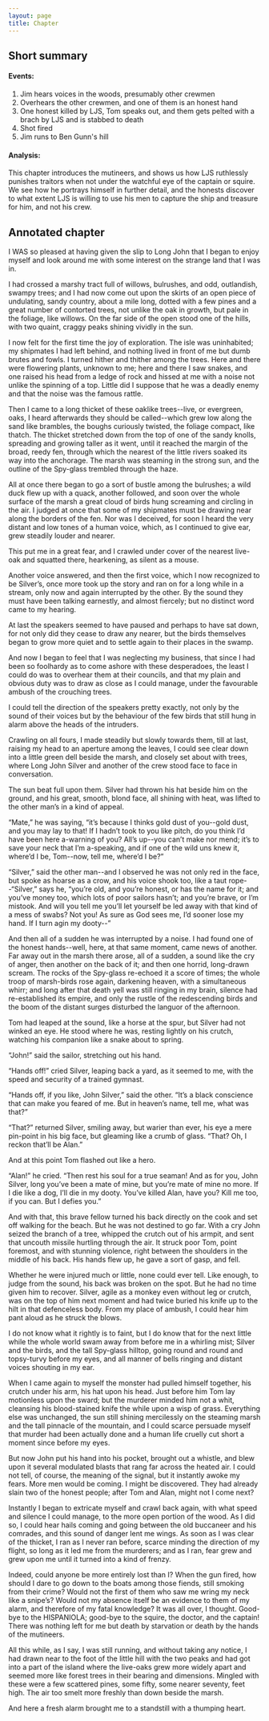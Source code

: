```yaml
---
layout: page
title: Chapter
---
```

## Short summary  
#### Events:  
1. Jim hears voices in the woods, presumably other crewmen
2. Overhears the other crewmen, and one of them is an honest hand
3. One honest killed by LJS, Tom speaks out, and them gets pelted with a brach by LJS and is stabbed to death
4. Shot fired
5. Jim runs to Ben Gunn's hill

#### Analysis:  
This chapter introduces the mutineers, and shows us how LJS ruthlessly punishes traitors when not under the watchful eye of the captain or squire. We see how he portrays himself in further detail, and the honests discover to what extent LJS is willing to use his men to capture the ship and treasure for him, and not his crew.

## Annotated chapter  
I WAS so pleased at having given the slip to Long John that I began to
enjoy myself and look around me with some interest on the strange land
that I was in.

I had crossed a marshy tract full of willows, bulrushes, and odd,
outlandish, swampy trees; and I had now come out upon the skirts of an
open piece of undulating, sandy country, about a mile long, dotted with
a few pines and a great number of contorted trees, not unlike the oak
in growth, but pale in the foliage, like willows. On the far side of
the open stood one of the hills, with two quaint, craggy peaks shining
vividly in the sun.

I now felt for the first time the joy of exploration. The isle was
uninhabited; my shipmates I had left behind, and nothing lived in front
of me but dumb brutes and fowls. I turned hither and thither among the
trees. Here and there were flowering plants, unknown to me; here and
there I saw snakes, and one raised his head from a ledge of rock and
hissed at me with a noise not unlike the spinning of a top. Little did
I suppose that he was a deadly enemy and that the noise was the famous
rattle.

Then I came to a long thicket of these oaklike trees--live, or
evergreen, oaks, I heard afterwards they should be called--which grew
low along the sand like brambles, the boughs curiously twisted, the
foliage compact, like thatch. The thicket stretched down from the top of
one of the sandy knolls, spreading and growing taller as it went, until
it reached the margin of the broad, reedy fen, through which the nearest
of the little rivers soaked its way into the anchorage. The marsh was
steaming in the strong sun, and the outline of the Spy-glass trembled
through the haze.

All at once there began to go a sort of bustle among the bulrushes;
a wild duck flew up with a quack, another followed, and soon over the
whole surface of the marsh a great cloud of birds hung screaming and
circling in the air. I judged at once that some of my shipmates must be
drawing near along the borders of the fen. Nor was I deceived, for soon
I heard the very distant and low tones of a human voice, which, as I
continued to give ear, grew steadily louder and nearer.

This put me in a great fear, and I crawled under cover of the nearest
live-oak and squatted there, hearkening, as silent as a mouse.

Another voice answered, and then the first voice, which I now recognized
to be Silver’s, once more took up the story and ran on for a long while
in a stream, only now and again interrupted by the other. By the sound
they must have been talking earnestly, and almost fiercely; but no
distinct word came to my hearing.

At last the speakers seemed to have paused and perhaps to have sat down,
for not only did they cease to draw any nearer, but the birds themselves
began to grow more quiet and to settle again to their places in the
swamp.

And now I began to feel that I was neglecting my business, that since
I had been so foolhardy as to come ashore with these desperadoes, the
least I could do was to overhear them at their councils, and that my
plain and obvious duty was to draw as close as I could manage, under the
favourable ambush of the crouching trees.

I could tell the direction of the speakers pretty exactly, not only by
the sound of their voices but by the behaviour of the few birds that
still hung in alarm above the heads of the intruders.

Crawling on all fours, I made steadily but slowly towards them, till at
last, raising my head to an aperture among the leaves, I could see clear
down into a little green dell beside the marsh, and closely set about
with trees, where Long John Silver and another of the crew stood face to
face in conversation.

The sun beat full upon them. Silver had thrown his hat beside him on the
ground, and his great, smooth, blond face, all shining with heat, was
lifted to the other man’s in a kind of appeal.

“Mate,” he was saying, “it’s because I thinks gold dust of you--gold
dust, and you may lay to that! If I hadn’t took to you like pitch, do
you think I’d have been here a-warning of you? All’s up--you can’t make
nor mend; it’s to save your neck that I’m a-speaking, and if one of the
wild uns knew it, where’d I be, Tom--now, tell me, where’d I be?”

“Silver,” said the other man--and I observed he was not only red in the
face, but spoke as hoarse as a crow, and his voice shook too, like a
taut rope--“Silver,” says he, “you’re old, and you’re honest, or has the
name for it; and you’ve money too, which lots of poor sailors hasn’t;
and you’re brave, or I’m mistook. And will you tell me you’ll let
yourself be led away with that kind of a mess of swabs? Not you! As sure
as God sees me, I’d sooner lose my hand. If I turn agin my dooty--”

And then all of a sudden he was interrupted by a noise. I had found
one of the honest hands--well, here, at that same moment, came news of
another. Far away out in the marsh there arose, all of a sudden, a sound
like the cry of anger, then another on the back of it; and then one
horrid, long-drawn scream. The rocks of the Spy-glass re-echoed it a
score of times; the whole troop of marsh-birds rose again, darkening
heaven, with a simultaneous whirr; and long after that death yell was
still ringing in my brain, silence had re-established its empire, and
only the rustle of the redescending birds and the boom of the distant
surges disturbed the languor of the afternoon.

Tom had leaped at the sound, like a horse at the spur, but Silver had
not winked an eye. He stood where he was, resting lightly on his crutch,
watching his companion like a snake about to spring.

“John!” said the sailor, stretching out his hand.

“Hands off!” cried Silver, leaping back a yard, as it seemed to me, with
the speed and security of a trained gymnast.

“Hands off, if you like, John Silver,” said the other. “It’s a black
conscience that can make you feared of me. But in heaven’s name, tell
me, what was that?”

“That?” returned Silver, smiling away, but warier than ever, his eye
a mere pin-point in his big face, but gleaming like a crumb of glass.
“That? Oh, I reckon that’ll be Alan.”

And at this point Tom flashed out like a hero.

“Alan!” he cried. “Then rest his soul for a true seaman! And as for you,
John Silver, long you’ve been a mate of mine, but you’re mate of mine
no more. If I die like a dog, I’ll die in my dooty. You’ve killed Alan,
have you? Kill me too, if you can. But I defies you.”

And with that, this brave fellow turned his back directly on the cook
and set off walking for the beach. But he was not destined to go far.
With a cry John seized the branch of a tree, whipped the crutch out of
his armpit, and sent that uncouth missile hurtling through the air.
It struck poor Tom, point foremost, and with stunning violence, right
between the shoulders in the middle of his back. His hands flew up, he
gave a sort of gasp, and fell.

Whether he were injured much or little, none could ever tell. Like
enough, to judge from the sound, his back was broken on the spot. But he
had no time given him to recover. Silver, agile as a monkey even without
leg or crutch, was on the top of him next moment and had twice buried
his knife up to the hilt in that defenceless body. From my place of
ambush, I could hear him pant aloud as he struck the blows.

I do not know what it rightly is to faint, but I do know that for the
next little while the whole world swam away from before me in a whirling
mist; Silver and the birds, and the tall Spy-glass hilltop, going
round and round and topsy-turvy before my eyes, and all manner of bells
ringing and distant voices shouting in my ear.

When I came again to myself the monster had pulled himself together,
his crutch under his arm, his hat upon his head. Just before him Tom
lay motionless upon the sward; but the murderer minded him not a whit,
cleansing his blood-stained knife the while upon a wisp of grass.
Everything else was unchanged, the sun still shining mercilessly on the
steaming marsh and the tall pinnacle of the mountain, and I could scarce
persuade myself that murder had been actually done and a human life
cruelly cut short a moment since before my eyes.

But now John put his hand into his pocket, brought out a whistle, and
blew upon it several modulated blasts that rang far across the heated
air. I could not tell, of course, the meaning of the signal, but
it instantly awoke my fears. More men would be coming. I might be
discovered. They had already slain two of the honest people; after Tom
and Alan, might not I come next?

Instantly I began to extricate myself and crawl back again, with what
speed and silence I could manage, to the more open portion of the
wood. As I did so, I could hear hails coming and going between the old
buccaneer and his comrades, and this sound of danger lent me wings. As
soon as I was clear of the thicket, I ran as I never ran before, scarce
minding the direction of my flight, so long as it led me from the
murderers; and as I ran, fear grew and grew upon me until it turned into
a kind of frenzy.

Indeed, could anyone be more entirely lost than I? When the gun fired,
how should I dare to go down to the boats among those fiends, still
smoking from their crime? Would not the first of them who saw me wring
my neck like a snipe’s? Would not my absence itself be an evidence to
them of my alarm, and therefore of my fatal knowledge? It was all over,
I thought. Good-bye to the HISPANIOLA; good-bye to the squire, the
doctor, and the captain! There was nothing left for me but death by
starvation or death by the hands of the mutineers.

All this while, as I say, I was still running, and without taking any
notice, I had drawn near to the foot of the little hill with the two
peaks and had got into a part of the island where the live-oaks grew
more widely apart and seemed more like forest trees in their bearing and
dimensions. Mingled with these were a few scattered pines, some fifty,
some nearer seventy, feet high. The air too smelt more freshly than down
beside the marsh.

And here a fresh alarm brought me to a standstill with a thumping heart.